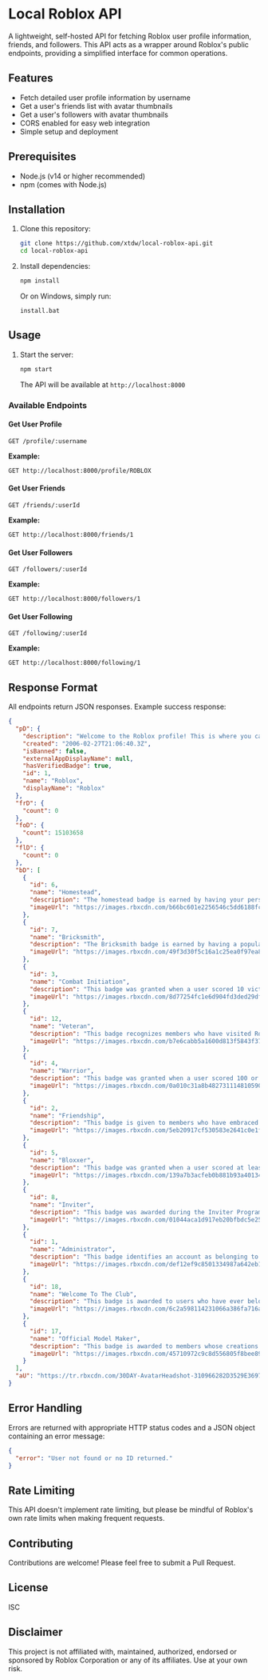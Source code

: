 # Local Roblox API

A lightweight, self-hosted API for fetching Roblox user profile information, friends, and followers. This API acts as a wrapper around Roblox's public endpoints, providing a simplified interface for common operations.

## Features

- Fetch detailed user profile information by username
- Get a user's friends list with avatar thumbnails
- Get a user's followers with avatar thumbnails
- CORS enabled for easy web integration
- Simple setup and deployment

## Prerequisites

- Node.js (v14 or higher recommended)
- npm (comes with Node.js)

## Installation

1. Clone this repository:
   ```bash
   git clone https://github.com/xtdw/local-roblox-api.git
   cd local-roblox-api
   ```

2. Install dependencies:
   ```bash
   npm install
   ```
   
   Or on Windows, simply run:
   ```
   install.bat
   ```

## Usage

1. Start the server:
   ```bash
   npm start
   ```
   The API will be available at `http://localhost:8000`

### Available Endpoints

#### Get User Profile
```
GET /profile/:username
```

**Example:**
```
GET http://localhost:8000/profile/ROBLOX
```

#### Get User Friends
```
GET /friends/:userId
```

**Example:**
```
GET http://localhost:8000/friends/1
```

#### Get User Followers
```
GET /followers/:userId
```

**Example:**
```
GET http://localhost:8000/followers/1
```

#### Get User Following
```
GET /following/:userId
```

**Example:**
```
GET http://localhost:8000/following/1
```

## Response Format

All endpoints return JSON responses. Example success response:

```json
{
  "pD": {
    "description": "Welcome to the Roblox profile! This is where you can check out the newest items in the catalog, and get a jumpstart on exploring and building on our Imagination Platform. If you want news on updates to the Roblox platform, or great new experiences to play with friends, check out blog.roblox.com. Please note, this is an automated account. If you need to reach Roblox for any customer service needs find help at www.roblox.com/help",
    "created": "2006-02-27T21:06:40.3Z",
    "isBanned": false,
    "externalAppDisplayName": null,
    "hasVerifiedBadge": true,
    "id": 1,
    "name": "Roblox",
    "displayName": "Roblox"
  },
  "frD": {
    "count": 0
  },
  "foD": {
    "count": 15103658
  },
  "flD": {
    "count": 0
  },
  "bD": [
    {
      "id": 6,
      "name": "Homestead",
      "description": "The homestead badge is earned by having your personal place visited 100 times. People who achieve this have demonstrated their ability to build cool things that other Robloxians were interested enough in to check out. Get a jump-start on earning this reward by inviting people to come visit your place.",
      "imageUrl": "https://images.rbxcdn.com/b66bc601e2256546c5dd6188fce7a8d1.png"
    },
    {
      "id": 7,
      "name": "Bricksmith",
      "description": "The Bricksmith badge is earned by having a popular personal place. Once your place has been visited 1000 times, you will receive this award. Robloxians with Bricksmith badges are accomplished builders who were able to create a place that people wanted to explore a thousand times. They no doubt know a thing or two about putting bricks together.",
      "imageUrl": "https://images.rbxcdn.com/49f3d30f5c16a1c25ea0f97ea8ef150e.png"
    },
    {
      "id": 3,
      "name": "Combat Initiation",
      "description": "This badge was granted when a user scored 10 victories in experiences that use classic combat scripts. It was retired Summer 2015 and is no longer attainable.",
      "imageUrl": "https://images.rbxcdn.com/8d77254fc1e6d904fd3ded29dfca28cb.png"
    },
    {
      "id": 12,
      "name": "Veteran",
      "description": "This badge recognizes members who have visited Roblox for one year or more. They are stalwart community members who have stuck with us over countless releases, and have helped shape Roblox into the experience that it is today. These medalists are the true steel, the core of the Robloxian history ... and its future.",
      "imageUrl": "https://images.rbxcdn.com/b7e6cabb5a1600d813f5843f37181fa3.png"
    },
    {
      "id": 4,
      "name": "Warrior",
      "description": "This badge was granted when a user scored 100 or more victories in experiences that use classic combat scripts. It was retired Summer 2015 and is no longer attainable.",
      "imageUrl": "https://images.rbxcdn.com/0a010c31a8b482731114810590553be3.png"
    },
    {
      "id": 2,
      "name": "Friendship",
      "description": "This badge is given to members who have embraced the Roblox community and have made at least 20 friends. People who have this badge are good people to know and can probably help you out if you are having trouble.",
      "imageUrl": "https://images.rbxcdn.com/5eb20917cf530583e2641c0e1f7ba95e.png"
    },
    {
      "id": 5,
      "name": "Bloxxer",
      "description": "This badge was granted when a user scored at least 250 victories, and fewer than 250 wipeouts, in experiences that use classic combat scripts. It was retired Summer 2015 and is no longer attainable.",
      "imageUrl": "https://images.rbxcdn.com/139a7b3acfeb0b881b93a40134766048.png"
    },
    {
      "id": 8,
      "name": "Inviter",
      "description": "This badge was awarded during the Inviter Program, which ran from 2009 to 2013. It has been retired and is no longer attainable.",
      "imageUrl": "https://images.rbxcdn.com/01044aca1d917eb20bfbdc5e25af1294.png"
    },
    {
      "id": 1,
      "name": "Administrator",
      "description": "This badge identifies an account as belonging to a Roblox administrator. Only official Roblox administrators will possess this badge. If someone claims to be an admin, but does not have this badge, they are potentially trying to mislead you. If this happens, please report abuse and we will delete the imposter's account.",
      "imageUrl": "https://images.rbxcdn.com/def12ef9c8501334987a642eb11b7c91.png"
    },
    {
      "id": 18,
      "name": "Welcome To The Club",
      "description": "This badge is awarded to users who have ever belonged to the illustrious Builders Club. These people are part of a long tradition of Roblox greatness.",
      "imageUrl": "https://images.rbxcdn.com/6c2a598114231066a386fa716ac099c4.png"
    },
    {
      "id": 17,
      "name": "Official Model Maker",
      "description": "This badge is awarded to members whose creations are so awesome, Roblox endorsed them. Owners of this badge probably have great scripting and building skills.",
      "imageUrl": "https://images.rbxcdn.com/45710972c9c8d556805f8bee89389648.png"
    }
  ],
  "aU": "https://tr.rbxcdn.com/30DAY-AvatarHeadshot-310966282D3529E36976BF6B07B1DC90-Png/420/420/AvatarHeadshot/Png/noFilter"
}
```

## Error Handling

Errors are returned with appropriate HTTP status codes and a JSON object containing an error message:

```json
{
  "error": "User not found or no ID returned."
}
```

## Rate Limiting

This API doesn't implement rate limiting, but please be mindful of Roblox's own rate limits when making frequent requests.

## Contributing

Contributions are welcome! Please feel free to submit a Pull Request.

## License

ISC

## Disclaimer

This project is not affiliated with, maintained, authorized, endorsed or sponsored by Roblox Corporation or any of its affiliates. Use at your own risk.
